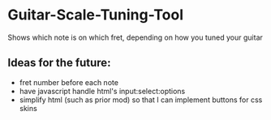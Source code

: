 # Guitar-Scale-Tuning-Tool
Shows which note is on which fret, depending on how you tuned your guitar

## Ideas for the future:
- fret number before each note
- have javascript handle html's input:select:options
- simplify html (such as prior mod) so that I can implement buttons for css skins
